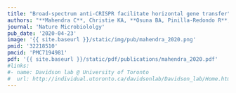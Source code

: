 ```yaml
---
title: "Broad-spectrum anti-CRISPR facilitate horizontal gene transfer"
authors: "**Mahendra C**, Christie KA, **Osuna BA, Pinilla-Redondo R**, Kleinstiver BP, **Bondy-Denomy J.**"
journal: 'Nature Microbiololgy'
pub_date: '2020-04-23'
image: '{{ site.baseurl }}/static/img/pub/mahendra_2020.png'
pmid: '32218510'
pmcid: 'PMC7194981'
pdf: '{{ site.baseurl }}/static/pdf/publications/mahendra_2020.pdf'
#links:
#- name: Davidson lab @ University of Toronto
#  url: http://individual.utoronto.ca/davidsonlab/Davidson_lab/Home.html
---
```

